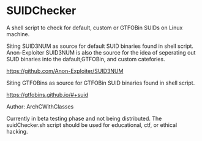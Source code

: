 # SUIDChecker
A shell script to check for default, custom or GTFOBin SUIDs on Linux machine.

Siting SUID3NUM as source for default SUID binaries found in shell script. Anon-Exploiter SUID3NUM is also the source for the idea of seperating out SUID binaries into the dafault,GTFOBin, and custom catefories. 

https://github.com/Anon-Exploiter/SUID3NUM

Siting GTFOBins as source for GTFOBin SUID binaries found in shell script.

https://gtfobins.github.io/#+suid

Author: ArchCWithClasses

Currently in beta testing phase and not being distributed. The suidChecker.sh script should be used for educational, ctf, or ethical hacking.
